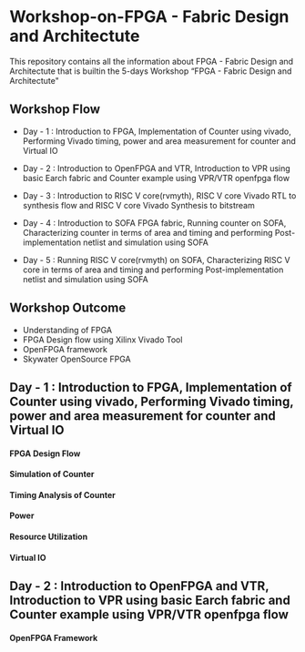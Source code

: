 # Workshop-on-FPGA - Fabric Design and Architectute

This repository contains all the information about FPGA - Fabric Design and Architectute that is builtin the 5-days Workshop “FPGA - Fabric Design and Architectute"

## Workshop Flow
- Day - 1 : Introduction to FPGA, Implementation of Counter using vivado, Performing Vivado timing, power and area measurement for counter and Virtual IO
           
- Day - 2 : Introduction to OpenFPGA and VTR, Introduction to VPR using basic Earch fabric and Counter example using VPR/VTR openfpga flow
           
- Day - 3 : Introduction to RISC V core(rvmyth), RISC V core Vivado RTL to synthesis flow and RISC V core Vivado Synthesis to bitstream
      
- Day - 4 : Introduction to SOFA FPGA fabric, Running counter on SOFA, Characterizing counter in terms of area and timing and performing Post-implementation netlist and             simulation using SOFA

- Day - 5 : Running RISC V core(rvmyth) on SOFA, Characterizing RISC V core in terms of area and timing and performing Post-implementation netlist and simulation using               SOFA

## Workshop Outcome
- Understanding of FPGA 
- FPGA Design flow using Xilinx Vivado Tool
- OpenFPGA framework
- Skywater OpenSource FPGA

## Day - 1 : Introduction to FPGA, Implementation of Counter using vivado, Performing Vivado timing, power and area measurement for counter and Virtual IO

#### FPGA Design Flow


#### Simulation of Counter

#### Timing Analysis of Counter

#### Power 

#### Resource Utilization

#### Virtual IO

## Day - 2 : Introduction to OpenFPGA and VTR, Introduction to VPR using basic Earch fabric and Counter example using VPR/VTR openfpga flow

#### OpenFPGA Framework

#### 





